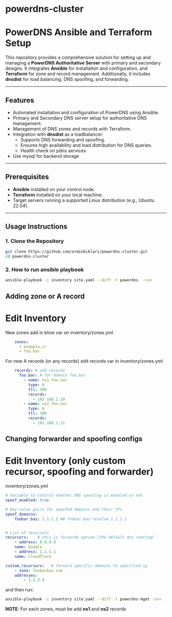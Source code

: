# powerdns-cluster

# PowerDNS Ansible and Terraform Setup

This repository provides a comprehensive solution for setting up and managing a **PowerDNS Authoritative Server** with primary and secondary designs. It integrates **Ansible** for installation and configuration, and **Terraform** for zone and record management. Additionally, it includes **dnsdist** for load balancing, DNS spoofing, and forwarding.

---

## Features
- Automated installation and configuration of PowerDNS using Ansible.
- Primary and Secondary DNS server setup for authoritative DNS management.
- Management of DNS zones and records with Terraform.
- Integration with **dnsdist** as a loadbalancer:
  - Supports DNS forwarding and spoofing.
  - Ensures high availability and load distribution for DNS queries.
  - Health check on pdns services
- Use mysql for backend storage

---

## Prerequisites
- **Ansible** installed on your control node.
- **Terraform** installed on your local machine.
- Target servers running a supported Linux distribution (e.g., Ubuntu 22.04).

---

## Usage Instructions

### 1. Clone the Repository

```bash
git clone https://github.com/arminbiklari/powerdns-cluster.git
cd powerdns-cluster
```

### 2. How to run ansible playbook

```bash
ansible-playbook -i inventory site.yaml --diff -t powerdns  -vvv 
```

## Adding zone or A record
# Edit Inventory 
New zones add in blow var on inventory/zones.yml
```yaml
    zones:
      - example.ir
      - foo.bar

```
For new A records (or any records) edit records var in inventory/zones.yml
```yaml
    records: # add records
      foo.bar: # for domain foo.bar
        - name: ns1.foo.nar
          type: A
          ttl: 300
          records:
            - 192.168.1.10
        - name: ns2.foo.nar
          type: A
          ttl: 300
          records:
            - 192.168.1.11
```
## Changing forwarder and spoofing configs
# Edit Inventory (only custom recursor, spoofing and forwarder)

inventory/zones.yml
```yaml
# Variable to control whether DNS spoofing is enabled or not
spoof_enabled: true

# Key-value pairs for spoofed domains and their IPs
spoof_domains:
    foobar.baz: 1.1.1.1 ## foobar.baz resolve 1.1.1.1


# List of recursors
recursors:    # this is forwarde option (the default dns routing)
    - address: 8.8.8.8
    name: Google
    - address: 1.1.1.1
    name: Cloudflare

custom_recursors:   # forward specific domains to specified ip
    - zone: foobarbaz.com
    addresses: 
        - 1.2.3.4
```
and then run:
```bash
ansible-playbook -i inventory site.yaml --diff -t powerdns-mgmt -vvv
```

**NOTE**: For each zones, must be add **ns1** and **ns2** records